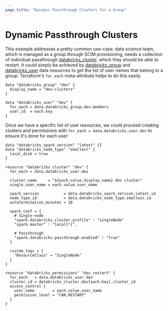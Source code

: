 ```yaml
---
page_title: "Dynamic Passthrough Clusters for a Group"
---
```


# Dynamic Passthrough Clusters

This example addresses a pretty common use-case: data science team, which is managed as a group through SCIM provisioning, needs a collection of individual passthrough [databricks_cluster](../resources/cluster.md), which they should be able to restart. It could simply be achieved by [databricks_group](../data-sources/group.md) and [databricks_user](../data-sources/user.md) data resources to get the list of user names that belong to a group. Terraform's `for_each` meta-attribute helps to do this easily.

```hcl
data "databricks_group" "dev" {
  display_name = "dev-clusters"
}

data "databricks_user" "dev" {
  for_each = data.databricks_group.dev.members
  user_id  = each.key
}
```

Once we have a specific list of user resources, we could proceed creating clusters and permissions with `for_each = data.databricks_user.dev` to ensure it's done for each user:

```hcl
data "databricks_spark_version" "latest" {}
data "databricks_node_type" "smallest" {
  local_disk = true
}

resource "databricks_cluster" "dev" {
  for_each = data.databricks_user.dev

  cluster_name     = "${each.value.display_name} dev cluster"
  single_user_name = each.value.user_name

  spark_version           = data.databricks_spark_version.latest.id
  node_type_id            = data.databricks_node_type.smallest.id
  autotermination_minutes = 10

  spark_conf = {
    # Single-node
    "spark.databricks.cluster.profile" : "singleNode"
    "spark.master" : "local[*]",

    # Passthrough
    "spark.databricks.passthrough.enabled" : "true"
  }

  custom_tags = {
    "ResourceClass" = "SingleNode"
  }
}

resource "databricks_permissions" "dev_restart" {
  for_each   = data.databricks_user.dev
  cluster_id = databricks_cluster.dev[each.key].cluster_id
  access_control {
    user_name        = each.value.user_name
    permission_level = "CAN_RESTART"
  }
}
```
